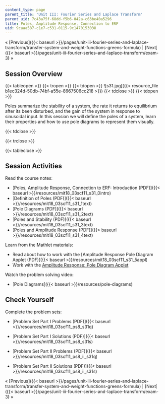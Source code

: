 ```yaml
---
content_type: page
parent_title: 'Unit III: Fourier Series and Laplace Transform'
parent_uid: 7c43a75f-68dd-f5b6-042a-c63be40a5296
title: Poles, Amplitude Response, Connection to ERF
uid: 9caaa587-c1e7-c531-0115-9c1470153038
---
```


« [Previous]({{< baseurl >}}/pages/unit-iii-fourier-series-and-laplace-transform/transfer-system-and-weight-functions-greens-formula) | [Next]({{< baseurl >}}/pages/unit-iii-fourier-series-and-laplace-transform/exam-3) »

Session Overview
----------------

{{< tableopen >}}
{{< tropen >}}
{{< tdopen >}}
![s31.jpg]({{< resource_file b1ec324d-50db-74bf-a55e-8667506cc218 >}})
{{< tdclose >}}
{{< tdopen >}}


Poles summarize the stability of a system, the rate it returns to equilibrium after its been disturbed, and the gain of the system in response to sinusoidal input. In this session we will define the poles of a system, learn their properties and how to use pole diagrams to represent them visually.


{{< tdclose >}}

{{< trclose >}}

{{< tableclose >}}

Session Activities
------------------

Read the course notes:

*   [Poles, Amplitude Response, Connection to ERF: Introduction (PDF)]({{< baseurl >}}/resources/mit18_03scf11_s31_0intro)
*   [Definition of Poles (PDF)]({{< baseurl >}}/resources/mit18_03scf11_s31_1text)
*   [Pole Diagrams (PDF)]({{< baseurl >}}/resources/mit18_03scf11_s31_2text)
*   [Poles and Stability (PDF)]({{< baseurl >}}/resources/mit18_03scf11_s31_3text)
*   [Poles and Amplitude Response (PDF)]({{< baseurl >}}/resources/mit18_03scf11_s31_4text)

Learn from the Mathlet materials:

*   Read about how to work with the [Amplitude Response Pole Diagram Applet (PDF)]({{< baseurl >}}/resources/mit18_03scf11_s31_5appl)
*   Work with the [Amplitude Response: Pole Diagram Applet](/ans7870/18/18.03SC/ampRespPoleDiagram.html "Open in a new window.")

Watch the problem solving video:

*   [Pole Diagrams]({{< baseurl >}}/resources/pole-diagrams)

Check Yourself
--------------

Complete the problem sets:

*   [Problem Set Part I Problems (PDF)]({{< baseurl >}}/resources/mit18_03scf11_ps8_s31q)
*   [Problem Set Part I Solutions (PDF)]({{< baseurl >}}/resources/mit18_03scf11_ps8_s31s)
  
*   [Problem Set Part II Problems (PDF)]({{< baseurl >}}/resources/mit18_03scf11_ps8_ii_s31q)
*   [Problem Set Part II Solutions (PDF)]({{< baseurl >}}/resources/mit18_03scf11_ps8_ii_s31s)

« [Previous]({{< baseurl >}}/pages/unit-iii-fourier-series-and-laplace-transform/transfer-system-and-weight-functions-greens-formula) | [Next]({{< baseurl >}}/pages/unit-iii-fourier-series-and-laplace-transform/exam-3) »